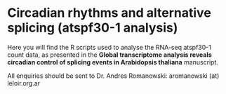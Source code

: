 # Circadian rhythms and alternative splicing (atspf30-1 analysis)

Here you will find the R scripts used to analyse the RNA-seq atspf30-1 count data, as presented in the **Global transcriptome analysis reveals circadian control of splicing events in Arabidopsis thaliana** manuscript.


All enquiries should be sent to Dr. Andres Romanowski: aromanowski (at) leloir.org.ar
